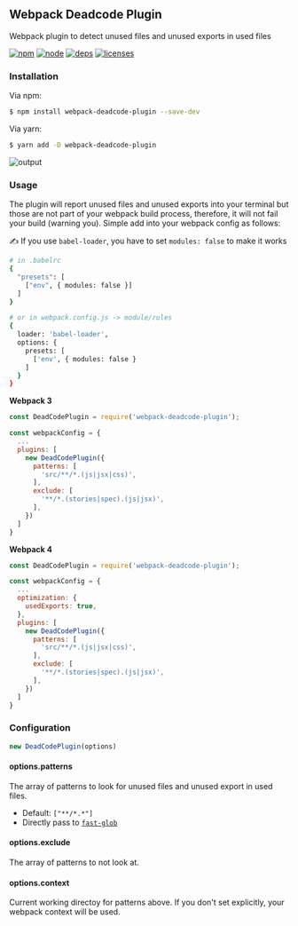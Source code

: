 ## Webpack Deadcode Plugin

Webpack plugin to detect unused files and unused exports in used files

[![npm][npm]][npm-url]
[![node][node]][node-url]
[![deps][deps]][deps-url]
[![licenses][licenses]][licenses-url]

### Installation

Via npm:

```bash
$ npm install webpack-deadcode-plugin --save-dev
```

Via yarn:

```bash
$ yarn add -D webpack-deadcode-plugin
```

![output](https://i.imgur.com/mowUPx5.png)

### Usage

The plugin will report unused files and unused exports into your terminal but those are not part of your webpack build process, therefore, it will not fail your build (warning you). Simple add into your webpack config as follows:

✍️ If you use `babel-loader`, you have to set `modules: false` to make it works

```bash
# in .babelrc
{
  "presets": [
    ["env", { modules: false }]
  ]
}

# or in webpack.config.js -> module/rules
{
  loader: 'babel-loader',
  options: {
    presets: [
      ['env', { modules: false }
    ]
  }
}
```

**Webpack 3**

```js
const DeadCodePlugin = require('webpack-deadcode-plugin');

const webpackConfig = {
  ...
  plugins: [
    new DeadCodePlugin({
      patterns: [
        'src/**/*.(js|jsx|css)',
      ],
      exclude: [
        '**/*.(stories|spec).(js|jsx)',
      ],
    })
  ]
}
```

**Webpack 4**

```js
const DeadCodePlugin = require('webpack-deadcode-plugin');

const webpackConfig = {
  ...
  optimization: {
    usedExports: true,
  },
  plugins: [
    new DeadCodePlugin({
      patterns: [
        'src/**/*.(js|jsx|css)',
      ],
      exclude: [
        '**/*.(stories|spec).(js|jsx)',
      ],
    })
  ]
}

```

### Configuration

```js
new DeadCodePlugin(options)
```

#### options.patterns

The array of patterns to look for unused files and unused export in used files.

+ Default: `["**/*.*"]`
+ Directly pass to [`fast-glob`](https://github.com/mrmlnc/fast-glob)

#### options.exclude

The array of patterns to not look at.

#### options.context

Current working directoy for patterns above. If you don't set explicitly, your webpack context will be used.


[npm]: https://img.shields.io/npm/v/webpack-deadcode-plugin.svg
[npm-url]: https://npmjs.com/package/webpack-deadcode-plugin

[node]: https://img.shields.io/node/v/webpack-deadcode-plugin.svg
[node-url]: https://nodejs.org

[deps]: https://img.shields.io/david/MQuy/webpack-deadcode-plugin.svg
[deps-url]: https://david-dm.org/MQuy/webpack-deadcode-plugin

[licenses]:	https://img.shields.io/github/license/MQuy/webpack-deadcode-plugin.svg
[licenses-url]: https://github.com/MQuy/webpack-deadcode-plugin/blob/master/LICENSE

